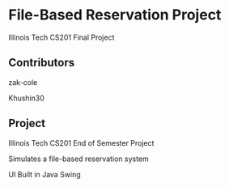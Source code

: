 # File-Based Reservation Project
Illinois Tech CS201 Final Project

## Contributors
zak-cole

Khushin30

## Project

Illinois Tech CS201 End of Semester Project

Simulates a file-based reservation system

UI Built in Java Swing
